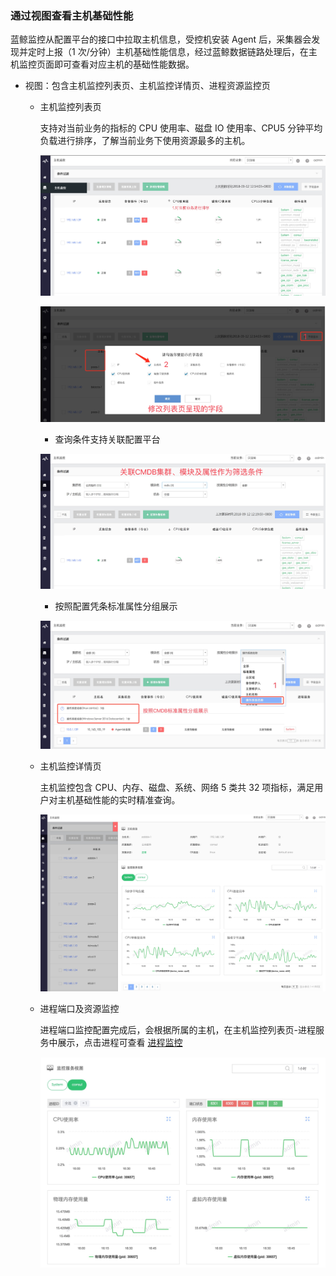 ### 通过视图查看主机基础性能 

蓝鲸监控从配置平台的接口中拉取主机信息，受控机安装 Agent 后，采集器会发现并定时上报（1 次/分钟）主机基础性能信息，经过蓝鲸数据链路处理后，在主机监控页面即可查看对应主机的基础性能数据。

- 视图：包含主机监控列表页、主机监控详情页、进程资源监控页

  - 主机监控列表页

    支持对当前业务的指标的 CPU 使用率、磁盘 IO 使用率、CPU5 分钟平均负载进行排序，了解当前业务下使用资源最多的主机。

    ![](../../media/15367262171256.jpg)

    ![](../../media/15367265482031.jpg)

    - 查询条件支持关联配置平台

    ![](../../media/15367266647004.jpg)

    - 按照配置凭条标准属性分组展示

    ![](../../media/15367437077809.jpg)

  - 主机监控详情页

    主机监控包含 CPU、内存、磁盘、系统、网络 5 类共 32 项指标，满足用户对主机基础性能的实时精准查询。

    ![](../../media/15367418510768.jpg)

  - 进程端口及资源监控

    进程端口监控配置完成后，会根据所属的主机，在主机监控列表页-进程服务中展示，点击进程可查看 [进程监控](5.1/蓝鲸监控/快速入门/进程监控/process_monitor_front.md)

    ![](../../media/15367426268275.jpg)
